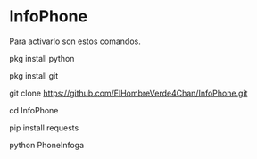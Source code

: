 # InfoPhone

Para activarlo son estos comandos.

pkg install python

pkg install git

git clone https://github.com/ElHombreVerde4Chan/InfoPhone.git 

cd InfoPhone

pip install requests

python PhoneInfoga
